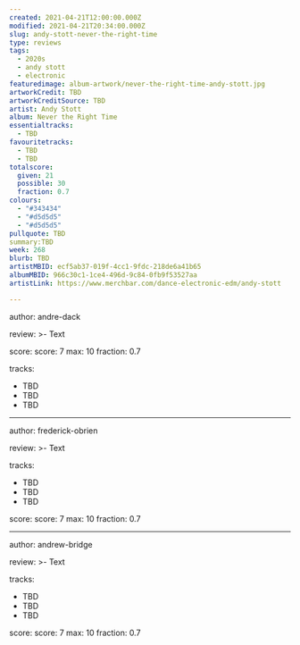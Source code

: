 ```yaml
---
created: 2021-04-21T12:00:00.000Z
modified: 2021-04-21T20:34:00.000Z
slug: andy-stott-never-the-right-time
type: reviews
tags:
  - 2020s
  - andy stott
  - electronic
featuredimage: album-artwork/never-the-right-time-andy-stott.jpg
artworkCredit: TBD
artworkCreditSource: TBD
artist: Andy Stott
album: Never the Right Time
essentialtracks:
  - TBD
favouritetracks:
  - TBD
  - TBD
totalscore:
  given: 21
  possible: 30
  fraction: 0.7
colours:
  - "#343434"
  - "#d5d5d5"
  - "#d5d5d5"
pullquote: TBD
summary:TBD
week: 268
blurb: TBD
artistMBID: ecf5ab37-019f-4cc1-9fdc-218de6a41b65
albumMBID: 966c30c1-1ce4-496d-9c84-0fb9f53527aa
artistLink: https://www.merchbar.com/dance-electronic-edm/andy-stott

---
```


author: andre-dack

review: >-
  Text

score:
  score: 7
  max: 10
  fraction: 0.7

tracks:
  - TBD
  - TBD
  - TBD

---

author: frederick-obrien

review: >-
  Text

tracks:
  - TBD
  - TBD
  - TBD

score:
  score: 7
  max: 10
  fraction: 0.7

---

author: andrew-bridge

review: >-
  Text

tracks:
  - TBD
  - TBD
  - TBD

score:
  score: 7
  max: 10
  fraction: 0.7
